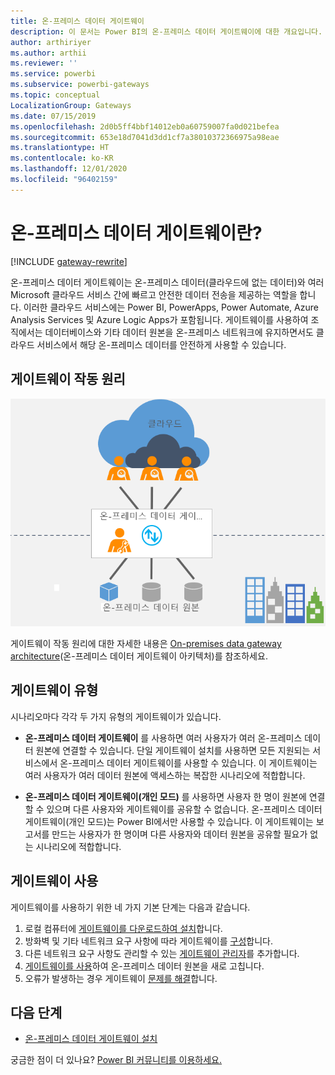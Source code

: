 ```yaml
---
title: 온-프레미스 데이터 게이트웨이
description: 이 문서는 Power BI의 온-프레미스 데이터 게이트웨이에 대한 개요입니다. DirectQuery 데이터 원본으로 작업하는 데 이 게이트웨이를 사용할 수 있습니다. 또한 이 게이트웨이를 사용하여 온-프레미스 데이터로 클라우드 데이터 세트를 새로 고칠 수도 있습니다.
author: arthiriyer
ms.author: arthii
ms.reviewer: ''
ms.service: powerbi
ms.subservice: powerbi-gateways
ms.topic: conceptual
LocalizationGroup: Gateways
ms.date: 07/15/2019
ms.openlocfilehash: 2d0b5ff4bbf14012eb0a60759007fa0d021befea
ms.sourcegitcommit: 653e18d7041d3dd1cf7a38010372366975a98eae
ms.translationtype: HT
ms.contentlocale: ko-KR
ms.lasthandoff: 12/01/2020
ms.locfileid: "96402159"
---
```

# <a name="what-is-an-on-premises-data-gateway"></a>온-프레미스 데이터 게이트웨이란?

[!INCLUDE [gateway-rewrite](../includes/gateway-rewrite.md)]

온-프레미스 데이터 게이트웨이는 온-프레미스 데이터(클라우드에 없는 데이터)와 여러 Microsoft 클라우드 서비스 간에 빠르고 안전한 데이터 전송을 제공하는 역할을 합니다. 이러한 클라우드 서비스에는 Power BI, PowerApps, Power Automate, Azure Analysis Services 및 Azure Logic Apps가 포함됩니다. 게이트웨이를 사용하여 조직에서는 데이터베이스와 기타 데이터 원본을 온-프레미스 네트워크에 유지하면서도 클라우드 서비스에서 해당 온-프레미스 데이터를 안전하게 사용할 수 있습니다.

## <a name="how-the-gateway-works"></a>게이트웨이 작동 원리

![게이트웨이 개요](media/service-gateway-onprem/on-premises-data-gateway.png)

게이트웨이 작동 원리에 대한 자세한 내용은 [On-premises data gateway architecture](/data-integration/gateway/service-gateway-onprem-indepth)(온-프레미스 데이터 게이트웨이 아키텍처)를 참조하세요.

## <a name="types-of-gateways"></a>게이트웨이 유형

시나리오마다 각각 두 가지 유형의 게이트웨이가 있습니다.

* **온-프레미스 데이터 게이트웨이** 를 사용하면 여러 사용자가 여러 온-프레미스 데이터 원본에 연결할 수 있습니다. 단일 게이트웨이 설치를 사용하면 모든 지원되는 서비스에서 온-프레미스 데이터 게이트웨이를 사용할 수 있습니다. 이 게이트웨이는 여러 사용자가 여러 데이터 원본에 액세스하는 복잡한 시나리오에 적합합니다.

* **온-프레미스 데이터 게이트웨이(개인 모드)** 를 사용하면 사용자 한 명이 원본에 연결할 수 있으며 다른 사용자와 게이트웨이를 공유할 수 없습니다. 온-프레미스 데이터 게이트웨이(개인 모드)는 Power BI에서만 사용할 수 있습니다. 이 게이트웨이는 보고서를 만드는 사용자가 한 명이며 다른 사용자와 데이터 원본을 공유할 필요가 없는 시나리오에 적합합니다.

## <a name="use-a-gateway"></a>게이트웨이 사용

게이트웨이를 사용하기 위한 네 가지 기본 단계는 다음과 같습니다.

1. 로컬 컴퓨터에 [게이트웨이를 다운로드하여 설치](/data-integration/gateway/service-gateway-install)합니다.
1. 방화벽 및 기타 네트워크 요구 사항에 따라 게이트웨이를 [구성](/data-integration/gateway/service-gateway-app)합니다.
1. 다른 네트워크 요구 사항도 관리할 수 있는 [게이트웨이 관리자](/data-integration/gateway/service-gateway-manage)를 추가합니다.
1. [게이트웨이를 사용](service-gateway-sql-tutorial.md)하여 온-프레미스 데이터 원본을 새로 고칩니다.
1. 오류가 발생하는 경우 게이트웨이 [문제를 해결](service-gateway-onprem-tshoot.md)합니다.

## <a name="next-steps"></a>다음 단계

* [온-프레미스 데이터 게이트웨이 설치](/data-integration/gateway/service-gateway-install)

궁금한 점이 더 있나요? [Power BI 커뮤니티를 이용하세요.](https://community.powerbi.com/)
